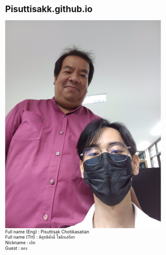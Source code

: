 # Pisuttisakk.github.io
![alt text for screen readers](20231011_100526.jpg "Text to show on mouseover")
Full name (Eng) : Pisuttisak Chotikasatian  
Full name (TH) : พิสุทธิศักดิ์ โชติกเสถียร  
Nickname : เอิท  
Guest : ตอง  
